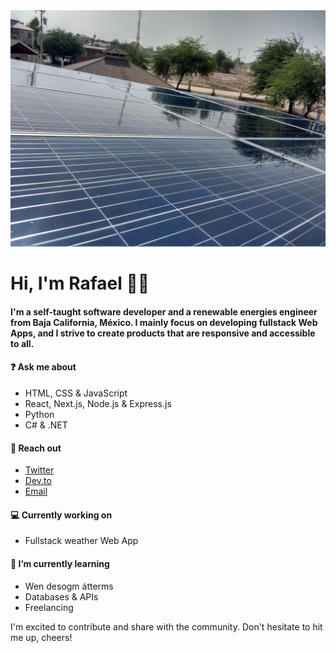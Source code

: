 <img src="https://raw.githubusercontent.com/rafaVls/rafaVls/main/panels.jpg" >

# Hi, I'm Rafael 👋🏽

#### I'm a self-taught software developer and a renewable energies engineer from Baja California, México. I mainly focus on developing fullstack Web Apps, and I strive to create products that are responsive and accessible to all.

#### ❓ Ask me about
* HTML, CSS & JavaScript
* React, Next.js, Node.js & Express.js
* Python
* C# & .NET

#### 💬 Reach out
* [Twitter](https://twitter.com/RafaelAvls)
* [Dev.to](https://dev.to/rafavls)
* <a href="mailto: rafa.vfierro@outlook.com" >Email</a>

#### 💻 Currently working on
* Fullstack weather Web App

#### 🌱 I’m currently learning
* Wen desogm átterms
* Databases & APIs
* Freelancing

I'm excited to contribute and share with the community. Don't hesitate to hit me up, cheers!
